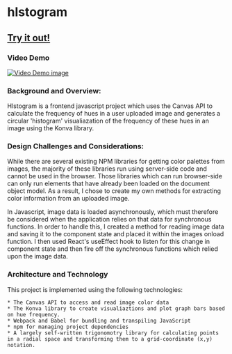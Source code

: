 # hlstogram
## [Try it out!](https://hlstogram.herokuapp.com)

### Video Demo
[![Video Demo image](http://img.youtube.com/vi/4ctTq_liXEs/0.jpg)](http://www.youtube.com/watch?v=4ctTq_liXEs "HlstogramDemo")

### Background and Overview:

Hlstogram is a frontend javascript project which uses the Canvas API to calculate the frequency of hues in a user uploaded image and generates a circular 'histogram' visualiazation of the frequency of these hues in an image using the Konva library.

### Design Challenges and Considerations:
While there are several existing NPM libraries for getting color palettes from images, the majority of these libraries run using server-side code and cannot be used in the browser. Those libraries which can run browser-side can only run elements that have already been loaded on the document object model. As a result, I chose to create my own methods for extracting color information from an uploaded image.

In Javascript, image data is loaded asynchronously, which must therefore be considered when the application relies on that data for synchronous functions. In order to handle this, I created a method for reading image data and saving it to the component state and placed it within the images onload function. I then used React's useEffect hook to listen for this change in component state and then fire off the synchronous functions which relied upon the image data.


### Architecture and Technology
This project is implemented using the following technologies:

    * The Canvas API to access and read image color data
    * The Konva library to create visualiaztions and plot graph bars based on hue frequency.
    * Webpack and Babel for bundling and transpiling JavaScript
    * npm for managing project dependencies
    * A largely self-written trigonomotry library for calculating points in a radial space and transforming them to a grid-coordinate (x,y) notation.

